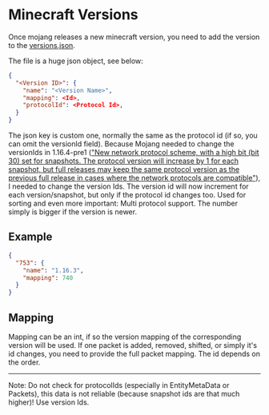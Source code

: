 # Minecraft Versions

Once mojang releases a new minecraft version, you need to add the version to the [versions.json](/src/main/resources/assets/minosoft/mapping/versions.json).

The file is a huge json object, see below:

```json
{
  "<Version ID>": {
    "name": "<Version Name>",
    "mapping": <Id>,
    "protocolId": <Protocol Id>,
  }
}
```
The json key is custom one, normally the same as the protocol id (if so, you can omit the versionId field).
Because Mojang needed to change the versionIds in 1.16.4-pre1 (["New network protocol scheme, with a high bit (bit 30) set for snapshots. The protocol version will increase by 1 for each snapshot, but full releases may keep the same protocol version as the previous full release in cases where the network protocols are compatible"](https://www.minecraft.net/en-us/article/minecraft-1-16-4-pre-release-1)),
I needed to change the version Ids. The version id will now increment for each version/snapshot, but only if the protocol id changes too.
Used for sorting and even more important: Multi protocol support. The number simply is bigger if the version is newer.

## Example
```json
{
  "753": {
    "name": "1.16.3",
    "mapping": 740
  }
}
```

## Mapping
Mapping can be an int, if so the version mapping of the corresponding version will be used. If one packet is added, removed, shifted, or simply it's id changes,
you need to provide the full packet mapping. The id depends on the order.



---
Note: Do not check for protocolIds (especially  in EntityMetaData or Packets), this data is not reliable (because snapshot ids are that much higher)! Use version Ids.

